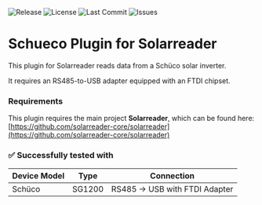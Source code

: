 ![Release](https://img.shields.io/github/v/release/solarreader-plugins/plugin-schueco)
![License](https://img.shields.io/github/license/solarreader-plugins/plugin-schueco)
![Last Commit](https://img.shields.io/github/last-commit/solarreader-plugins/plugin-schueco)
![Issues](https://img.shields.io/github/issues/solarreader-plugins/plugin-schueco)

# Schueco Plugin for Solarreader

This plugin for Solarreader reads data from a Schüco solar inverter.

It requires an RS485-to-USB adapter equipped with an FTDI chipset.

### Requirements

This plugin requires the main project **Solarreader**, which can be found here:  
[https://github.com/solarreader-core/solarreader](https://github.com/solarreader-core/solarreader)

### ✅ Successfully tested with

| Device Model | Type   | Connection                     |
|--------------|--------|--------------------------------|
| Schüco       | SG1200 | RS485 -> USB with FTDI Adapter |
